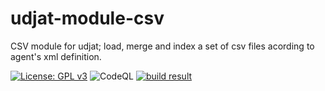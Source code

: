 # udjat-module-csv

CSV module for udjat; load, merge and index a set of csv files acording to agent's xml definition.

[![License: GPL v3](https://img.shields.io/badge/License-GPL%20v3-blue.svg)](https://www.gnu.org/licenses/gpl-3.0)
![CodeQL](https://github.com/PerryWerneck/udjat-module-csv/workflows/CodeQL/badge.svg?branch=master)
[![build result](https://build.opensuse.org/projects/home:PerryWerneck:udjat/packages/udjat-module-csv/badge.svg?type=percent)](https://build.opensuse.org/package/show/home:PerryWerneck:udjat/udjat-module-csv)


